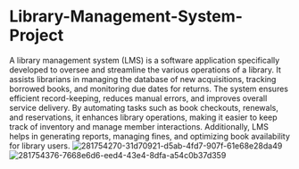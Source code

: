 # Library-Management-System-Project
A library management system (LMS) is a software application specifically developed to oversee and streamline the various operations of a library. It assists librarians in managing the database of new acquisitions, tracking borrowed books, and monitoring due dates for returns. The system ensures efficient record-keeping, reduces manual errors, and improves overall service delivery. By automating tasks such as book checkouts, renewals, and reservations, it enhances library operations, making it easier to keep track of inventory and manage member interactions. Additionally, LMS helps in generating reports, managing fines, and optimizing book availability for library users.
![281754270-31d70921-d5ab-4fd7-907f-61e68e28da49](https://github.com/user-attachments/assets/c6dfe8d8-064b-4658-ac93-206a01f5bb4a)
![281754376-7668e6d6-eed4-43e4-8dfa-a54c0b37d359](https://github.com/user-attachments/assets/230bb5b5-5b19-43c3-b8f2-11ecf7009531)
